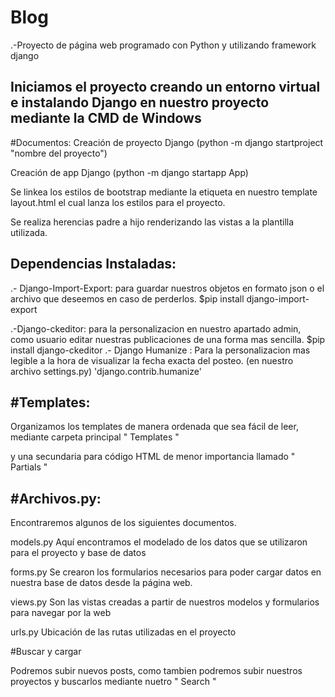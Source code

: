 # Blog

.-Proyecto de página web programado con Python y utilizando framework django

Iniciamos el proyecto creando un entorno virtual e instalando Django en nuestro proyecto mediante la CMD de Windows
---------------------
#Documentos: Creación de proyecto Django (python -m django startproject "nombre del proyecto")

Creación de app Django (python -m django startapp App)

Se linkea los estilos de bootstrap mediante la etiqueta en nuestro template layout.html el cual lanza los estilos para el proyecto.

Se realiza herencias padre a hijo renderizando las vistas a la plantilla utilizada.

Dependencias Instaladas:
---------------------
.- Django-Import-Export: para guardar nuestros objetos en formato json o el archivo que deseemos en caso de perderlos.
		$pip install django-import-export

.-Django-ckeditor: para la personalizacion en nuestro apartado admin, como usuario editar nuestras publicaciones de una forma
			 mas sencilla.
		$pip install django-ckeditor
.- Django Humanize : Para la personalizacion mas legible a la hora de visualizar la fecha exacta del posteo.
		(en nuestro archivo settings.py) 'django.contrib.humanize'

#Templates:
---------------------
Organizamos los templates de manera ordenada que sea fácil de leer, mediante carpeta principal " Templates "

y una secundaria para código HTML de menor importancia llamado " Partials "

#Archivos.py:
---------------------
Encontraremos algunos de los siguientes documentos.

models.py Aquí encontramos el modelado de los datos que se utilizaron para el proyecto y base de datos

forms.py Se crearon los formularios necesarios para poder cargar datos en nuestra base de datos desde la página web.

views.py Son las vistas creadas a partir de nuestros modelos y formularios para navegar por la web

urls.py Ubicación de las rutas utilizadas en el proyecto

#Buscar y cargar

Podremos subir nuevos posts, como tambien podremos subir nuestros proyectos y buscarlos mediante nuetro " Search "
